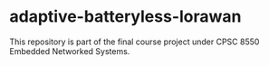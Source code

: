 # adaptive-batteryless-lorawan
This repository is part of the final course project under CPSC 8550 Embedded Networked Systems. 
